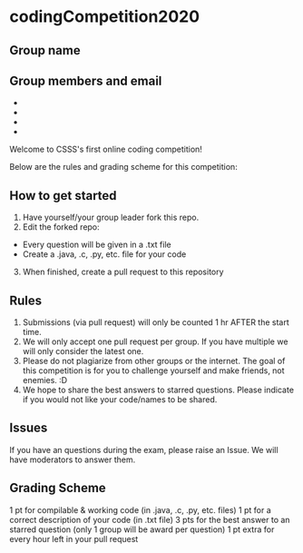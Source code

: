 # codingCompetition2020

## Group name

## Group members and email
 -
 -
 -
 -

Welcome to CSSS's first online coding competition!

Below are the rules and grading scheme for this competition:

## How to get started
1. Have yourself/your group leader fork this repo.
2. Edit the forked repo:
  - Every question will be given in a .txt file
  - Create a .java, .c, .py, etc. file for your code
3. When finished, create a pull request to this repository

## Rules
1. Submissions (via pull request) will only be counted 1 hr AFTER the start time.
2. We will only accept one pull request per group. If you have multiple we will only consider the latest one.
3. Please do not plagiarize from other groups or the internet. The goal of this competition is for you to challenge yourself and make friends, not enemies. :D
4. We hope to share the best answers to starred questions. Please indicate if you would not like your code/names to be shared.

## Issues
If you have an questions during the exam, please raise an Issue. We will have moderators to answer them.

## Grading Scheme
1 pt for compilable & working code (in .java, .c, .py, etc. files)
1 pt for a correct description of your code (in .txt file)
3 pts for the best answer to an starred question (only 1 group will be award per question)
1 pt extra for every hour left in your pull request
